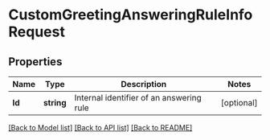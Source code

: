 # CustomGreetingAnsweringRuleInfoRequest

## Properties
Name | Type | Description | Notes
------------ | ------------- | ------------- | -------------
**Id** | **string** | Internal identifier of an answering rule | [optional] 

[[Back to Model list]](../README.md#documentation-for-models) [[Back to API list]](../README.md#documentation-for-api-endpoints) [[Back to README]](../README.md)


